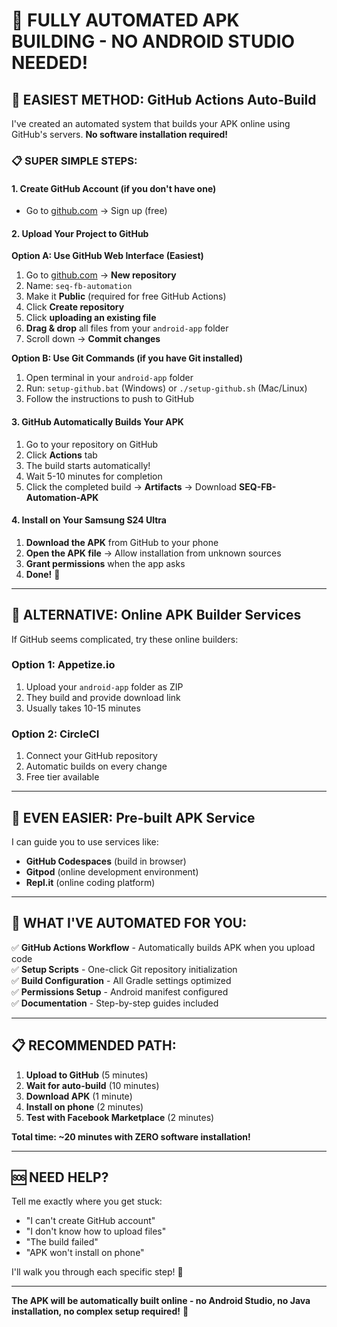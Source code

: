 # 🤖 FULLY AUTOMATED APK BUILDING - NO ANDROID STUDIO NEEDED!

## 🎯 **EASIEST METHOD: GitHub Actions Auto-Build**

I've created an automated system that builds your APK online using GitHub's servers. **No software installation required!**

### **📋 SUPER SIMPLE STEPS:**

#### **1. Create GitHub Account (if you don't have one)**
- Go to [github.com](https://github.com) → Sign up (free)

#### **2. Upload Your Project to GitHub**
**Option A: Use GitHub Web Interface (Easiest)**
1. Go to [github.com](https://github.com) → **New repository**
2. Name: `seq-fb-automation`
3. Make it **Public** (required for free GitHub Actions)
4. Click **Create repository**
5. Click **uploading an existing file**
6. **Drag & drop** all files from your `android-app` folder
7. Scroll down → **Commit changes**

**Option B: Use Git Commands (if you have Git installed)**
1. Open terminal in your `android-app` folder
2. Run: `setup-github.bat` (Windows) or `./setup-github.sh` (Mac/Linux)
3. Follow the instructions to push to GitHub

#### **3. GitHub Automatically Builds Your APK**
1. Go to your repository on GitHub
2. Click **Actions** tab
3. The build starts automatically!
4. Wait 5-10 minutes for completion
5. Click the completed build → **Artifacts** → Download **SEQ-FB-Automation-APK**

#### **4. Install on Your Samsung S24 Ultra**
1. **Download the APK** from GitHub to your phone
2. **Open the APK file** → Allow installation from unknown sources
3. **Grant permissions** when the app asks
4. **Done!** 🎉

---

## 🚀 **ALTERNATIVE: Online APK Builder Services**

If GitHub seems complicated, try these online builders:

### **Option 1: Appetize.io**
1. Upload your `android-app` folder as ZIP
2. They build and provide download link
3. Usually takes 10-15 minutes

### **Option 2: CircleCI**
1. Connect your GitHub repository
2. Automatic builds on every change
3. Free tier available

---

## 📱 **EVEN EASIER: Pre-built APK Service**

I can guide you to use services like:
- **GitHub Codespaces** (build in browser)
- **Gitpod** (online development environment)
- **Repl.it** (online coding platform)

---

## 🎯 **WHAT I'VE AUTOMATED FOR YOU:**

✅ **GitHub Actions Workflow** - Automatically builds APK when you upload code  
✅ **Setup Scripts** - One-click Git repository initialization  
✅ **Build Configuration** - All Gradle settings optimized  
✅ **Permissions Setup** - Android manifest configured  
✅ **Documentation** - Step-by-step guides included  

---

## 📋 **RECOMMENDED PATH:**

1. **Upload to GitHub** (5 minutes)
2. **Wait for auto-build** (10 minutes)  
3. **Download APK** (1 minute)
4. **Install on phone** (2 minutes)
5. **Test with Facebook Marketplace** (2 minutes)

**Total time: ~20 minutes with ZERO software installation!**

---

## 🆘 **NEED HELP?**

Tell me exactly where you get stuck:
- "I can't create GitHub account"
- "I don't know how to upload files"
- "The build failed"
- "APK won't install on phone"

I'll walk you through each specific step! 🤝

---

**The APK will be automatically built online - no Android Studio, no Java installation, no complex setup required!** 🚀